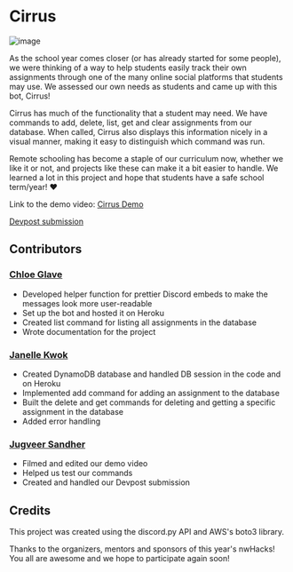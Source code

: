 # Cirrus

![image](https://cdn.discordapp.com/attachments/797517358247313431/797924612045537321/add.png)

As the school year comes closer (or has already started for some people), we were thinking of a way to help students easily track their own assignments through one of the many online social platforms that students may use. We assessed our own needs as students and came up with this bot, Cirrus!

Cirrus has much of the functionality that a student may need. We have commands to add, delete, list, get and clear assignments from our database. When called, Cirrus also displays this information nicely in a visual manner, making it easy to distinguish which command was run.

Remote schooling has become a staple of our curriculum now, whether we like it or not, and projects like these can make it a bit easier to handle. We learned a lot in this project and hope that students have a safe school term/year!  :heart:

Link to the demo video: [Cirrus Demo](https://www.youtube.com/watch?v=J--RJCa_BZw)

[Devpost submission](https://devpost.com/software/cirrusbot)

## Contributors 

### [Chloe Glave](https://github.com/Cragzu)
* Developed helper function for prettier Discord embeds to make the messages look more user-readable
* Set up the bot and hosted it on Heroku
* Created list command for listing all assignments in the database
* Wrote documentation for the project 

### [Janelle Kwok](https://github.com/Jkcadee)
* Created DynamoDB database and handled DB session in the code and on Heroku
* Implemented add command for adding an assignment to the database
* Built the delete and get commands for deleting and getting a specific assignment in the database
* Added error handling

### [Jugveer Sandher](https://github.com/Jugveer)
* Filmed and edited our demo video
* Helped us test our commands
* Created and handled our Devpost submission

## Credits
This project was created using the discord.py API and AWS's boto3 library.

Thanks to the organizers, mentors and sponsors of this year's nwHacks! You all are awesome and we hope to participate again soon!
